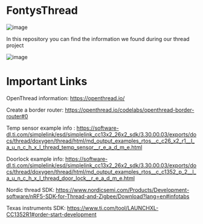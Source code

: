 # FontysThread 
![image](https://user-images.githubusercontent.com/45392496/173788878-7cc767a6-c99c-47be-88fc-0cca05b3ccad.png)

In this repository you can find the information we found during our thread project

![image](https://user-images.githubusercontent.com/45392496/173789010-d3455a7f-8082-4db5-856d-35823295784a.png)

# Important Links
OpenThread information: https://openthread.io/

Create a border router: https://openthread.io/codelabs/openthread-border-router#0

Temp sensor example info : https://software-dl.ti.com/simplelink/esd/simplelink_cc13x2_26x2_sdk/3.30.00.03/exports/docs/thread/doxygen/thread/html/md_output_examples_rtos__c_c26_x2_r1__l_a_u_n_c_h_x_l_thread_temp_sensor__r_e_a_d_m_e.html

Doorlock example info: https://software-dl.ti.com/simplelink/esd/simplelink_cc13x2_26x2_sdk/3.30.00.03/exports/docs/thread/doxygen/thread/html/md_output_examples_rtos__c_c1352_p_2__l_a_u_n_c_h_x_l_thread_door_lock__r_e_a_d_m_e.html

Nordic thread SDK: https://www.nordicsemi.com/Products/Development-software/nRF5-SDK-for-Thread-and-Zigbee/Download?lang=en#infotabs

Texas instruments SDK: https://www.ti.com/tool/LAUNCHXL-CC1352R1#order-start-development

